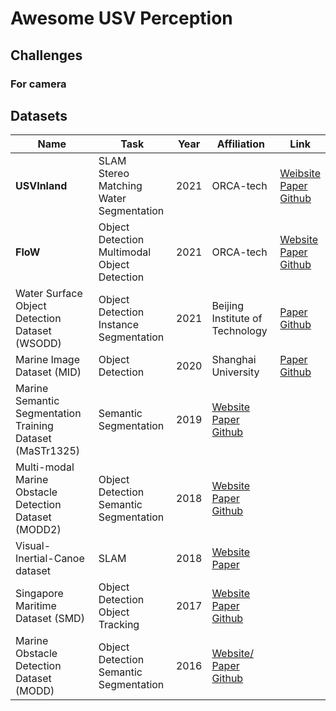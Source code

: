 
# Awesome USV Perception

## Challenges
### For camera

## Datasets

| **Name** | **Task** | **Year** | **Affiliation** | **Link** |
| --- | --- | --- | --- | --- |
| **USVInland** | SLAM <br> Stereo Matching <br> Water Segmentation | 2021 | ORCA-tech | [Weibsite](https://www.orca-tech.cn/datasets/USVInland/Introduction) <br> [Paper](https://arxiv.org/abs/2103.05383) <br> [Github](https://github.com/ORCA-Uboat/USVInland-Dataset) |
| **FloW** | Object Detection <br> Multimodal Object Detection | 2021 | ORCA-tech | [Website](https://www.orca-tech.cn/datasets/FloW/Introduction) <br> [Paper](https://openaccess.thecvf.com/content/ICCV2021/html/Cheng_FloW_A_Dataset_and_Benchmark_for_Floating_Waste_Detection_in_ICCV_2021_paper.html) <br> [Github](https://github.com/ORCA-Uboat/USVInland-Dataset) |
| Water Surface Object Detection Dataset (WSODD) | Object Detection <br> Instance Segmentation | 2021 | Beijing Institute of Technology | [Paper](https://www.frontiersin.org/articles/10.3389/fnbot.2021.723336/full) <br>[Github](https://github.com/sunjiaen/WSODD) |
| Marine Image Dataset (MID) | Object Detection | 2020 | Shanghai University| [Paper](https://doi.org/10.1002/rob.21983) <br> [Github](https://github.com/aluckyi/MID) |
| Marine Semantic Segmentation Training Dataset (MaSTr1325) | Semantic Segmentation | 2019 | [Website](https://vicos.si/resources/mastr1325/) <br> [Paper](https://ieeexplore.ieee.org/document/8967909) <br> [Github](https://github.com/bborja/modd) |
| Multi-modal Marine Obstacle Detection Dataset (MODD2) | Object Detection <br> Semantic Segmentation | 2018 | [Website](https://box.vicos.si/borja/viamaro/index.html) <br> [Paper](https://arxiv.org/abs/1802.07956) <br> [Github](https://arxiv.org/abs/1802.07956) |
| Visual-Inertial-Canoe dataset  | SLAM | 2018 | [Website](https://databank.illinois.edu/datasets/IDB-9342111) <br> [Paper](https://journals.sagepub.com/doi/pdf/10.1177/0278364917751842)|
| Singapore Maritime Dataset (SMD) | Object Detection <br> Object Tracking | 2017 | [Website](https://sites.google.com/site/dilipprasad/home/singapore-maritime-dataset) <br> [Paper](https://openaccess.thecvf.com/content_CVPRW_2019/papers/PBVS/Moosbauer_A_Benchmark_for_Deep_Learning_Based_Object_Detection_in_Maritime_CVPRW_2019_paper.pdf) <br> [Github](https://github.com/yaoshanliang/Singapore-Maritime-Dataset) |
| Marine Obstacle Detection Dataset (MODD) | Object Detection <br> Semantic Segmentation | 2016 | [Website/](http://vision.fe.uni-lj.si/RESEARCH/modd/) <br> [Paper](https://arxiv.org/abs/1503.01918) <br> [Github](https://vicos.si/resources/modd/) |
